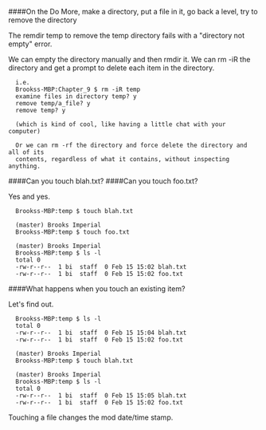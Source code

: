 ####On the Do More, make a directory, put a file in it, go back a level, try to remove the directory

  The remdir temp to remove the temp directory fails with a "directory not empty" error.
  
  We can empty the directory manually and then rmdir it.
  We can rm -iR the directory and get a prompt to delete each item in the directory.
```  
  i.e.
  Brookss-MBP:Chapter_9 $ rm -iR temp
  examine files in directory temp? y
  remove temp/a_file? y
  remove temp? y
  
  (which is kind of cool, like having a little chat with your computer)
  
  Or we can rm -rf the directory and force delete the directory and all of its
  contents, regardless of what it contains, without inspecting anything.
```
####Can you touch blah.txt?
####Can you touch foo.txt?

  Yes and yes.
```  
  Brookss-MBP:temp $ touch blah.txt
  
  (master) Brooks Imperial
  Brookss-MBP:temp $ touch foo.txt
  
  (master) Brooks Imperial
  Brookss-MBP:temp $ ls -l
  total 0
  -rw-r--r--  1 bi  staff  0 Feb 15 15:02 blah.txt
  -rw-r--r--  1 bi  staff  0 Feb 15 15:02 foo.txt
```  
####What happens when you touch an existing item?

  Let's find out.
```  
  Brookss-MBP:temp $ ls -l
  total 0
  -rw-r--r--  1 bi  staff  0 Feb 15 15:04 blah.txt
  -rw-r--r--  1 bi  staff  0 Feb 15 15:02 foo.txt
  
  (master) Brooks Imperial
  Brookss-MBP:temp $ touch blah.txt
  
  (master) Brooks Imperial
  Brookss-MBP:temp $ ls -l
  total 0
  -rw-r--r--  1 bi  staff  0 Feb 15 15:05 blah.txt
  -rw-r--r--  1 bi  staff  0 Feb 15 15:02 foo.txt
```  
  Touching a file changes the mod date/time stamp.
  
  
  
